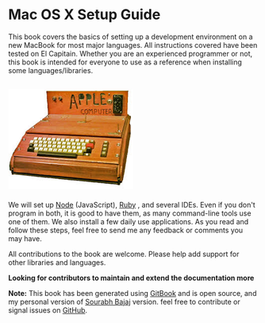 # Mac OS X Setup Guide

This book covers the basics of setting up a development environment on a new MacBook for most major languages. All instructions covered have been tested on El Capitain. Whether you are an experienced programmer or not, this book is intended for everyone to use as a reference when installing some languages/libraries.

## ![](/assets/imgres.jpg)

We will set up [Node](http://nodejs.org) \(JavaScript\), [Ruby](http://www.ruby-lang.org) , and several IDEs. Even if you don't program in both, it is good to have them, as many command-line tools use one of them. We also install a few daily use applications. As you read and follow these steps, feel free to send me any feedback or comments you may have.

All contributions to the book are welcome. Please help add support for other libraries and languages.

**Looking for contributors to maintain and extend the documentation more**

**Note:** This book has been generated using [GitBook](http://www.gitbook.io) and is open source, and my personal version of [Sourabh Bajaj](http://sourabhbajaj.com/mac-setup/) version. feel free to contribute or signal issues on [GitHub](https://github.com/2joephillips/mac-setup/).

